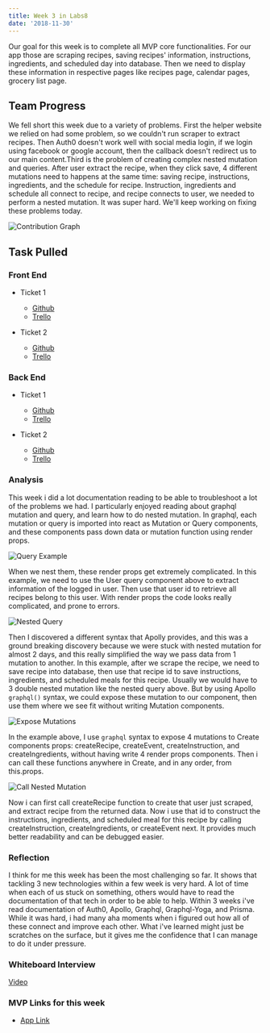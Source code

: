 ```yaml
---
title: Week 3 in Labs8
date: '2018-11-30'
---
```


Our goal for this week is to complete all MVP core functionalities. For our app those are scraping recipes, saving
recipes' information, instructions, ingredients, and scheduled day into database. Then we need to display these
information in respective pages like recipes page, calendar pages, grocery list page.

## Team Progress

We fell short this week due to a variety of problems. First the helper website we relied on had some problem, so we
couldn't run scraper to extract recipes. Then Auth0 doesn't work well with social media login, if we login using
facebook or google account, then the callback doesn't redirect us to our main content.Third is the problem of creating
complex nested mutation and queries. After user extract the recipe, when they click save, 4 different mutations need to
happens at the same time: saving recipe, instructions, ingredients, and the schedule for recipe. Instruction, ingredients
and schedule all connect to recipe, and recipe connects to user, we needed to perform a nested mutation. It was super hard.
We'll keep working on fixing these problems today.

![Contribution Graph](https://i.imgur.com/2kJacmf.jpg)

## Task Pulled

### Front End

- Ticket 1

  - [Github](https://github.com/Lambda-School-Labs/Labs8-Cookbook/pull/45)
  - [Trello](https://trello.com/c/QloJWuJo/76-complete-scraper)

- Ticket 2
  - [Github](https://github.com/Lambda-School-Labs/Labs8-Cookbook/pull/40)
  - [Trello](https://trello.com/c/FNN2qAuA/70-auth0-apollo-graphql-routes-and-redirection)

### Back End

- Ticket 1

  - [Github](https://github.com/Lambda-School-Labs/Labs8-Cookbook/pull/53)
  - [Trello](https://trello.com/c/qyRkqSCG/81-create-event-mutation)

- Ticket 2

  - [Github](https://github.com/Lambda-School-Labs/Labs8-Cookbook/pull/55)
  - [Trello](https://trello.com/c/f6Yzh6WK/79-add-instructions-and-ingredients-mutations-to-create-page)

### Analysis

This week i did a lot documentation reading to be able to troubleshoot a lot of the problems we had. I
particularly enjoyed reading about graphql mutation and query, and learn how to do nested mutation.
In graphql, each mutation or query is imported into react as Mutation or Query components, and these
components pass down data or mutation function using render props.

![Query Example](https://i.imgur.com/ECO4Rdp.jpg)

When we nest them, these render props get extremely complicated. In this example, we need to use the
User query component above to extract information of the logged in user. Then use that user id to retrieve
all recipes belong to this user. With render props the code looks really complicated, and prone to errors.

![Nested Query](https://i.imgur.com/JIFS3tl.jpg)

Then I discovered a different syntax that Apolly provides, and this was a ground breaking discovery because
we were stuck with nested mutation for almost 2 days, and this really simplified the way we pass data from
1 mutation to another. In this example, after we scrape the recipe, we need to save recipe into database,
then use that recipe id to save instructions, ingredients, and scheduled meals for this recipe. Usually we
would have to 3 double nested mutation like the nested query above. But by using Apollo `graphql()` syntax,
we could expose these mutation to our component, then use them where we see fit without writing Mutation components.

![Expose Mutations](https://i.imgur.com/2ukgSg7.jpg)

In the example above, I use `graphql` syntax to expose 4 mutations to Create components props: createRecipe, createEvent,
createInstruction, and createIngredients, without having write 4 render props components. Then i can call these functions
anywhere in Create, and in any order, from this.props.

![Call Nested Mutation](https://i.imgur.com/TVZtbXz.jpg)

Now i can first call createRecipe function to create that user just scraped, and extract recipe from the returned data. Now
i use that id to construct the instructions, ingredients, and scheduled meal for this recipe by calling createInstruction,
createIngredients, or createEvent next. It provides much better readability and can be debugged easier.

### Reflection

I think for me this week has been the most challenging so far. It shows that tackling 3 new technologies within
a few week is very hard. A lot of time when each of us stuck on something, others would have to read the documentation
of that tech in order to be able to help. Within 3 weeks i've read documentation of Auth0, Apollo, Graphql, Graphql-Yoga,
and Prisma. While it was hard, i had many aha moments when i figured out how all of these connect and improve each other.
What i've learned might just be scratches on the surface, but it gives me the confidence that I can manage to do it under
pressure.

### Whiteboard Interview

[Video](https://www.youtube.com/watch?v=z9WZTxXW_d0)

### MVP Links for this week

- [App Link](https://lambda-cookbook.netlify.com)
